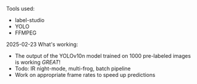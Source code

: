 Tools used:
- label-studio
- YOLO
- FFMPEG

2025-02-23
What's working:
- The output of the YOLOv10n model trained on 1000 pre-labeled images is working *GREAT*!
- Todo: IR night-mode, multi-frog, batch pipeline
- Work on appropriate frame rates to speed up predictions





